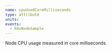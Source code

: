 ```yaml
---
name: cpuUsedCoreMilliseconds
type: attribute
units:
events:
  - K8sNodeSample
---
```


Node CPU usage measured in core milliseconds.

